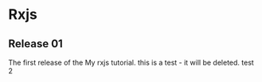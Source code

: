 Rxjs
===================

Release 01
----------

The first release of the My rxjs tutorial.
this is a test - it will be deleted.
test 2